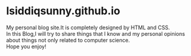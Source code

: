 # lsiddiqsunny.github.io
  My personal blog site.It is completely designed by HTML and CSS.<br>
  In this Blog,I will try to share things that I know and my personal opinions about things not only related to computer science.<br>
  Hope you enjoy!<br>
